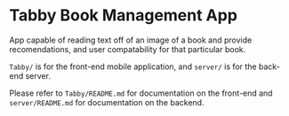 # Tabby Book Management App

App capable of reading text off of an image of a book and provide recomendations,
and user compatability for that particular book.

`Tabby/` is for the front-end mobile application, and `server/` is for the
back-end server.

Please refer to `Tabby/README.md` for documentation on the front-end and
`server/README.md` for documentation on the backend.
